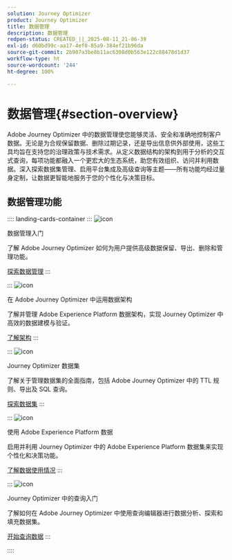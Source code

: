```yaml
---
solution: Journey Optimizer
product: Journey Optimizer
title: 数据管理
description: 数据管理
redpen-status: CREATED_||_2025-08-11_21-06-39
exl-id: d60bd99c-aa17-4ef0-85a9-384ef21b96da
source-git-commit: 2b907a3be8b11ac6308d0b563e122c88478d1d37
workflow-type: ht
source-wordcount: '244'
ht-degree: 100%

---
```


# 数据管理{#section-overview}

Adobe Journey Optimizer 中的数据管理使您能够灵活、安全和准确地控制客户数据。无论是为合规保留数据、删除过期记录，还是导出信息供外部使用，这些工具均旨在支持您的治理政策与技术需求。从定义数据结构的架构到用于分析的交互式查询，每项功能都融入一个更宏大的生态系统，助您有效组织、访问并利用数据。深入探索数据集管理、启用平台集成及高级查询等主题——所有功能均经过量身定制，让数据更智能地服务于您的个性化与决策目标。

## 数据管理功能

:::: landing-cards-container
:::
![icon](https://cdn.experienceleague.adobe.com/icons/book.svg?lang=zh-Hans)

数据管理入门

了解 Adobe Journey Optimizer 如何为用户提供高级数据保留、导出、删除和管理功能。

[探索数据管理](../using/data/gs-data.md)
:::

:::
![icon](https://cdn.experienceleague.adobe.com/icons/puzzle-piece.svg?lang=zh-Hans)

在 Adobe Journey Optimizer 中运用数据架构

了解并管理 Adobe Experience Platform 数据架构，实现 Journey Optimizer 中高效的数据建模与验证。

[了解架构](../using/data/get-started-schemas.md)
:::

:::
![icon](https://cdn.experienceleague.adobe.com/icons/database.svg?lang=zh-Hans)

Journey Optimizer 数据集

了解关于管理数据集的全面指南，包括 Adobe Journey Optimizer 中的 TTL 规则、导出及 SQL 查询。

[探索数据集](datasets-landing-page.md)
:::

:::
![icon](https://cdn.experienceleague.adobe.com/icons/bullseye.svg?lang=zh-Hans)

使用 Adobe Experience Platform 数据

启用并利用 Journey Optimizer 中的 Adobe Experience Platform 数据集来实现个性化和决策功能。

[了解数据使用情况](../using/data/lookup-aep-data.md)
:::

:::
![icon](https://cdn.experienceleague.adobe.com/icons/chart-line.svg?lang=zh-Hans)

Journey Optimizer 中的查询入门

了解如何在 Adobe Journey Optimizer 中使用查询编辑器进行数据分析、探索和填充数据集。

[开始查询数据](../using/data/get-started-queries.md)
:::

::::
